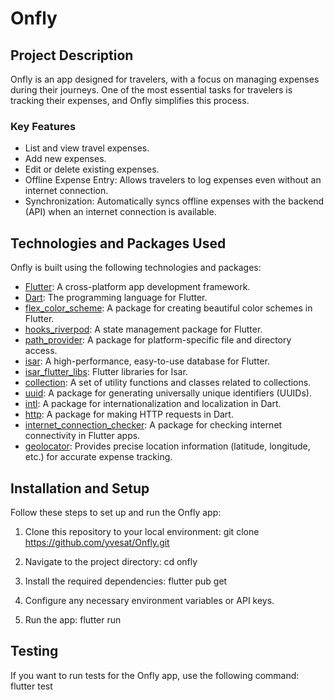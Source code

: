 # Onfly

## Project Description

Onfly is an app designed for travelers, with a focus on managing expenses during their journeys. One of the most essential tasks for travelers is tracking their expenses, and Onfly simplifies this process.

### Key Features

- List and view travel expenses.
- Add new expenses.
- Edit or delete existing expenses.
- Offline Expense Entry: Allows travelers to log expenses even without an internet connection.
- Synchronization: Automatically syncs offline expenses with the backend (API) when an internet connection is available.

## Technologies and Packages Used

Onfly is built using the following technologies and packages:

- [Flutter](https://flutter.dev/): A cross-platform app development framework.
- [Dart](https://dart.dev/): The programming language for Flutter.
- [flex_color_scheme](https://pub.dev/packages/flex_color_scheme): A package for creating beautiful color schemes in Flutter.
- [hooks_riverpod](https://pub.dev/packages/hooks_riverpod): A state management package for Flutter.
- [path_provider](https://pub.dev/packages/path_provider): A package for platform-specific file and directory access.
- [isar](https://pub.dev/packages/isar): A high-performance, easy-to-use database for Flutter.
- [isar_flutter_libs](https://pub.dev/packages/isar_flutter_libs): Flutter libraries for Isar.
- [collection](https://pub.dev/packages/collection): A set of utility functions and classes related to collections.
- [uuid](https://pub.dev/packages/uuid): A package for generating universally unique identifiers (UUIDs).
- [intl](https://pub.dev/packages/intl): A package for internationalization and localization in Dart.
- [http](https://pub.dev/packages/http): A package for making HTTP requests in Dart.
- [internet_connection_checker](https://pub.dev/packages/internet_connection_checker): A package for checking internet connectivity in Flutter apps.
- [geolocator](https://pub.dev/packages/geolocator): Provides precise location information (latitude, longitude, etc.) for accurate expense tracking.


## Installation and Setup

Follow these steps to set up and run the Onfly app:

1. Clone this repository to your local environment:
git clone https://github.com/yvesat/Onfly.git

2. Navigate to the project directory:
cd onfly

3. Install the required dependencies:
flutter pub get

4. Configure any necessary environment variables or API keys.

5. Run the app:
flutter run


## Testing

If you want to run tests for the Onfly app, use the following command:
flutter test
